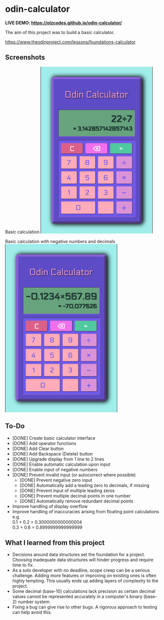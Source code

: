 # odin-calculator

**LIVE DEMO: https://olzcodes.github.io/odin-calculator/**

The aim of this project was to build a basic calculator.

https://www.theodinproject.com/lessons/foundations-calculator

## Screenshots

Basic calculation
![screenshot of basic calculation](./screenshots/screenshot-1.png)

Basic calculation with negative numbers and decimals
![screenshot of basic calculation with negative numbers and decimals](./screenshots/screenshot-2.png)

## To-Do

- [DONE] Create basic calculator interface
- [DONE] Add operator functions
- [DONE] Add Clear button
- [DONE] Add Backspace (Delete) button
- [DONE] Upgrade display from 1 line to 2 lines
- [DONE] Enable automatic calculation upon input
- [DONE] Enable input of negative numbers
- [DONE] Prevent invalid input (or autocorrect where possible)
  - [DONE] Prevent negative zero input
  - [DONE] Automatically add a leading zero to decimals, if missing
  - [DONE] Prevent input of multiple leading zeros
  - [DONE] Prevent multiple decimal points in one number
  - [DONE] Automatically remove redundant decimal points
- Improve handling of display overflow
- Improve handling of inaccuracies arising from floating point calculations e.g.  
  0.1 + 0.2 = 0.3000000000000004  
  0.3 + 0.6 = 0.8999999999999999

## What I learned from this project

- Decisions around data structures set the foundation for a project. Choosing inadequate data structures will hinder progress and require time to fix.
- As a solo developer with no deadline, scope creep can be a serious challenge. Adding more features or improving on existing ones is often highly tempting. This usually ends up adding layers of complexity to the project.
- Some decimal (base-10) calculations lack precision as certain decimal values cannot be represented accurately in a computer's binary (base-2) number system.
- Fixing a bug can give rise to other bugs. A rigorous approach to testing can help avoid this.
